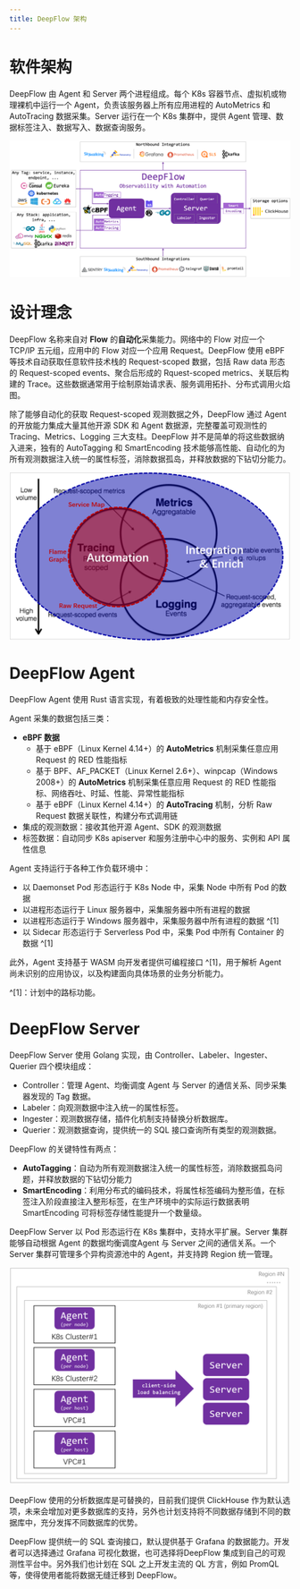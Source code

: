 ```yaml
---
title: DeepFlow 架构
---
```


# 软件架构

DeepFlow 由 Agent 和 Server 两个进程组成。每个 K8s 容器节点、虚拟机或物理裸机中运行一个 Agent，负责该服务器上所有应用进程的 AutoMetrics 和 AutoTracing 数据采集。Server 运行在一个 K8s 集群中，提供 Agent 管理、数据标签注入、数据写入、数据查询服务。

![DeepFlow 软件架构](./imgs/deepflow-architecture.png)

# 设计理念

DeepFlow 名称来自对 **Flow** 的**自动化**采集能力。网络中的 Flow 对应一个 TCP/IP 五元组，应用中的 Flow 对应一个应用 Request。DeepFlow 使用 eBPF 等技术自动获取任意软件技术栈的 Request-scoped 数据，包括 Raw data 形态的 Request-scoped events、聚合后形成的 Rquest-scoped metrics、关联后构建的 Trace。这些数据通常用于绘制原始请求表、服务调用拓扑、分布式调用火焰图。

除了能够自动化的获取 Request-scoped 观测数据之外，DeepFlow 通过 Agent 的开放能力集成大量其他开源 SDK 和 Agent 数据源，完整覆盖可观测性的 Tracing、Metrics、Logging 三大支柱。DeepFlow 并不是简单的将这些数据纳入进来，独有的 AutoTagging 和 SmartEncoding 技术能够高性能、自动化的为所有观测数据注入统一的属性标签，消除数据孤岛，并释放数据的下钻切分能力。

![DeepFlow 设计定位](./imgs/deepflow-location.png?w=796&align=center)

# DeepFlow Agent

DeepFlow Agent 使用 Rust 语言实现，有着极致的处理性能和内存安全性。

Agent 采集的数据包括三类：
- **eBPF 数据**
  - 基于 eBPF（Linux Kernel 4.14+）的 **AutoMetrics** 机制采集任意应用 Request 的 RED 性能指标
  - 基于 BPF、AF\_PACKET（Linux Kernel 2.6+）、winpcap（Windows 2008+）的 **AutoMetrics** 机制采集任意应用 Request 的 RED 性能指标、网络吞吐、时延、性能、异常性能指标
  - 基于 eBPF（Linux Kernel 4.14+）的 **AutoTracing** 机制，分析 Raw Request 数据关联性，构建分布式调用链
- 集成的观测数据：接收其他开源 Agent、SDK 的观测数据
- 标签数据：自动同步 K8s apiserver 和服务注册中心中的服务、实例和 API 属性信息

Agent 支持运行于各种工作负载环境中：
- 以 Daemonset Pod 形态运行于 K8s Node 中，采集 Node 中所有 Pod 的数据
- 以进程形态运行于 Linux 服务器中，采集服务器中所有进程的数据
- 以进程形态运行于 Windows 服务器中，采集服务器中所有进程的数据 ^[1]
- 以 Sidecar 形态运行于 Serverless Pod 中，采集 Pod 中所有 Container 的数据 ^[1]

此外，Agent 支持基于 WASM 向开发者提供可编程接口 ^[1]，用于解析 Agent 尚未识别的应用协议，以及构建面向具体场景的业务分析能力。

^[1]：计划中的路标功能。

# DeepFlow Server

DeepFlow Server 使用 Golang 实现，由 Controller、Labeler、Ingester、Querier 四个模块组成：
- Controller：管理 Agent、均衡调度 Agent 与 Server 的通信关系、同步采集器发现的 Tag 数据。
- Labeler：向观测数据中注入统一的属性标签。
- Ingester：观测数据存储，插件化机制支持替换分析数据库。
- Querier：观测数据查询，提供统一的 SQL 接口查询所有类型的观测数据。

DeepFlow 的关键特性有两点：
- **AutoTagging**：自动为所有观测数据注入统一的属性标签，消除数据孤岛问题，并释放数据的下钻切分能力
- **SmartEncoding**：利用分布式的编码技术，将属性标签编码为整形值，在标签注入阶段直接注入整形标签，在生产环境中的实际运行数据表明 SmartEncoding 可将标签存储性能提升一个数量级。

DeepFlow Server 以 Pod 形态运行在 K8s 集群中，支持水平扩展。Server 集群能够自动根据 Agent 的数据均衡调度Agent 与 Server 之间的通信关系。一个 Server 集群可管理多个异构资源池中的 Agent，并支持跨 Region 统一管理。

![Server 的多集群、多区域管理能力](./imgs/multi-cluster-and-multi-region.png)

DeepFlow 使用的分析数据库是可替换的，目前我们提供 ClickHouse 作为默认选项，未来会增加对更多数据库的支持，另外也计划支持将不同数据存储到不同的数据库中，充分发挥不同数据库的优势。

DeepFlow 提供统一的 SQL 查询接口，默认提供基于 Grafana 的数据能力。开发者可以选择通过 Grafana 可视化数据，也可选择将DeepFlow 集成到自己的可观测性平台中。另外我们也计划在 SQL 之上开发主流的 QL 方言，例如 PromQL 等，使得使用者能将数据无缝迁移到 DeepFlow。
